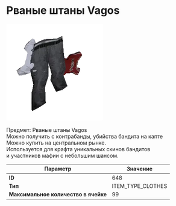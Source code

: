 # Рваные штаны Vagos

![Item Image](../img/648.webp?raw=true)

Предмет: Рваные штаны Vagos<br>Можно получить с контрабанды, убийства бандита на капте<br>Можно купить на центральном рынке. <br>Используется для крафта уникальных скинов бандитов<br>и участников мафии с небольшим шансом.


| Параметр | Значение |
|----------|----------|
| **ID** | 648 |
| **Тип** | ITEM_TYPE_CLOTHES |
| **Максимальное количество в ячейке** | 99 |

